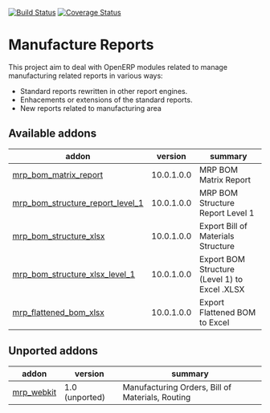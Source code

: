 [![Build Status](https://travis-ci.org/OCA/manufacture-reporting.svg?branch=10.0)](https://travis-ci.org/OCA/manufacture-reporting)
[![Coverage Status](https://coveralls.io/repos/OCA/manufacture-reporting/badge.png?branch=10.0)](https://coveralls.io/r/OCA/manufacture-reporting?branch=10.0)

Manufacture Reports
===================

This project aim to deal with OpenERP modules related to manage manufacturing related reports in various ways:

- Standard reports rewritten in other report engines.
- Enhacements or extensions of the standard reports.
- New reports related to manufacturing area

[//]: # (addons)

Available addons
----------------
addon | version | summary
--- | --- | ---
[mrp_bom_matrix_report](mrp_bom_matrix_report/) | 10.0.1.0.0 | MRP BOM Matrix Report
[mrp_bom_structure_report_level_1](mrp_bom_structure_report_level_1/) | 10.0.1.0.0 | MRP BOM Structure Report Level 1
[mrp_bom_structure_xlsx](mrp_bom_structure_xlsx/) | 10.0.1.0.0 | Export Bill of Materials Structure
[mrp_bom_structure_xlsx_level_1](mrp_bom_structure_xlsx_level_1/) | 10.0.1.0.0 | Export BOM Structure (Level 1) to Excel .XLSX
[mrp_flattened_bom_xlsx](mrp_flattened_bom_xlsx/) | 10.0.1.0.0 | Export Flattened BOM to Excel


Unported addons
---------------
addon | version | summary
--- | --- | ---
[mrp_webkit](mrp_webkit/) | 1.0 (unported) | Manufacturing Orders, Bill of Materials, Routing

[//]: # (end addons)
